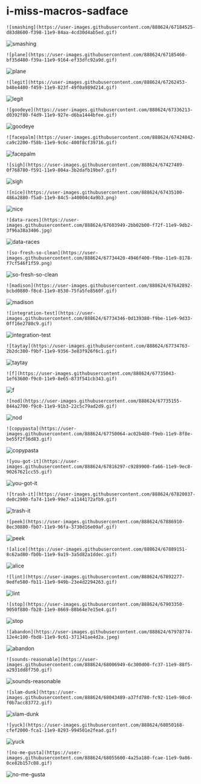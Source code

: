 # i-miss-macros-sadface

`![smashing](https://user-images.githubusercontent.com/888624/67184525-d83d8600-f398-11e9-84aa-4cd30d4ab5ed.gif)`

![smashing](https://user-images.githubusercontent.com/888624/67184525-d83d8600-f398-11e9-84aa-4cd30d4ab5ed.gif)

`![plane](https://user-images.githubusercontent.com/888624/67185460-bf35d480-f39a-11e9-9164-ef33dfc92a9d.gif)`

![plane](https://user-images.githubusercontent.com/888624/67185460-bf35d480-f39a-11e9-9164-ef33dfc92a9d.gif)

`![legit](https://user-images.githubusercontent.com/888624/67262453-b48e4480-f459-11e9-823f-49f0a989d214.gif)`

![legit](https://user-images.githubusercontent.com/888624/67262453-b48e4480-f459-11e9-823f-49f0a989d214.gif)

`![goodeye](https://user-images.githubusercontent.com/888624/67336213-d0392f80-f4d9-11e9-927e-d6ba1444bfee.gif)`

![goodeye](https://user-images.githubusercontent.com/888624/67336213-d0392f80-f4d9-11e9-927e-d6ba1444bfee.gif)

`![facepalm](https://user-images.githubusercontent.com/888624/67424842-ca9c2200-f58b-11e9-9c6c-400f8cf39716.gif)`

![facepalm](https://user-images.githubusercontent.com/888624/67424842-ca9c2200-f58b-11e9-9c6c-400f8cf39716.gif)

`![sigh](https://user-images.githubusercontent.com/888624/67427489-0f768780-f591-11e9-804a-3b2dafb19be7.gif)`

![sigh](https://user-images.githubusercontent.com/888624/67427489-0f768780-f591-11e9-804a-3b2dafb19be7.gif)

`![nice](https://user-images.githubusercontent.com/888624/67435100-486a2880-f5a0-11e9-84c5-a40004c4a9b3.png)`

![nice](https://user-images.githubusercontent.com/888624/67435100-486a2880-f5a0-11e9-84c5-a40004c4a9b3.png)

`![data-races](https://user-images.githubusercontent.com/888624/67603949-2bb02b00-f72f-11e9-9db2-3f96a38a3406.jpg)`

![data-races](https://user-images.githubusercontent.com/888624/67603949-2bb02b00-f72f-11e9-9db2-3f96a38a3406.jpg)

`![so-fresh-so-clean](https://user-images.githubusercontent.com/888624/67734420-4946f400-f9be-11e9-8178-f7cf546f1f59.png)`

![so-fresh-so-clean](https://user-images.githubusercontent.com/888624/67734420-4946f400-f9be-11e9-8178-f7cf546f1f59.png)

`![madison](https://user-images.githubusercontent.com/888624/67642892-bcbd0880-f8cd-11e9-8530-75fa5fe8560f.gif)`

![madison](https://user-images.githubusercontent.com/888624/67642892-bcbd0880-f8cd-11e9-8530-75fa5fe8560f.gif)

`![integration-test](https://user-images.githubusercontent.com/888624/67734346-0d139380-f9be-11e9-9d33-0ff16e2780c9.gif)`

![integration-test](https://user-images.githubusercontent.com/888624/67734346-0d139380-f9be-11e9-9d33-0ff16e2780c9.gif)

`![taytay](https://user-images.githubusercontent.com/888624/67734763-2b2dc380-f9bf-11e9-9356-3e83f926f6c1.gif)`

![taytay](https://user-images.githubusercontent.com/888624/67734763-2b2dc380-f9bf-11e9-9356-3e83f926f6c1.gif)

`![f](https://user-images.githubusercontent.com/888624/67735043-1ef63600-f9c0-11e9-8e65-873f541cb343.gif)`

![f](https://user-images.githubusercontent.com/888624/67735043-1ef63600-f9c0-11e9-8e65-873f541cb343.gif)

`![nod](https://user-images.githubusercontent.com/888624/67735155-844a2700-f9c0-11e9-91b3-22c5c79ad2d9.gif)`

![nod](https://user-images.githubusercontent.com/888624/67735155-844a2700-f9c0-11e9-91b3-22c5c79ad2d9.gif)

`![copypasta](https://user-images.githubusercontent.com/888624/67750064-ac02b480-f9eb-11e9-8f8e-be55f2f36d83.gif)`

![copypasta](https://user-images.githubusercontent.com/888624/67750064-ac02b480-f9eb-11e9-8f8e-be55f2f36d83.gif)

`![you-got-it](https://user-images.githubusercontent.com/888624/67816297-c9289900-fa66-11e9-9ec8-90267621cc55.gif)`

![you-got-it](https://user-images.githubusercontent.com/888624/67816297-c9289900-fa66-11e9-9ec8-90267621cc55.gif)

`![trash-it](https://user-images.githubusercontent.com/888624/67820037-de0c2900-fa74-11e9-99e7-a1144172afb9.gif)`

![trash-it](https://user-images.githubusercontent.com/888624/67820037-de0c2900-fa74-11e9-99e7-a1144172afb9.gif)

`![peek](https://user-images.githubusercontent.com/888624/67886910-8ec30880-fb07-11e9-96fa-3730d16e09af.gif)`

![peek](https://user-images.githubusercontent.com/888624/67886910-8ec30880-fb07-11e9-96fa-3730d16e09af.gif)

`![alice](https://user-images.githubusercontent.com/888624/67889151-8c62ad80-fb0b-11e9-9a19-3a5d82a1ddec.gif)`

![alice](https://user-images.githubusercontent.com/888624/67889151-8c62ad80-fb0b-11e9-9a19-3a5d82a1ddec.gif)

`![lint](https://user-images.githubusercontent.com/888624/67892277-9edfe580-fb11-11e9-949b-23e4d2294263.gif)`

![lint](https://user-images.githubusercontent.com/888624/67892277-9edfe580-fb11-11e9-949b-23e4d2294263.gif)

`![stop](https://user-images.githubusercontent.com/888624/67903350-9050f880-fb28-11e9-8669-88b64e7e15e4.gif)`

![stop](https://user-images.githubusercontent.com/888624/67903350-9050f880-fb28-11e9-8669-88b64e7e15e4.gif)

`![abandon](https://user-images.githubusercontent.com/888624/67978774-12e4c100-fbd8-11e9-9c61-371341ae4d2a.jpeg)`

![abandon](https://user-images.githubusercontent.com/888624/67978774-12e4c100-fbd8-11e9-9c61-371341ae4d2a.jpeg)

`![sounds-reasonable](https://user-images.githubusercontent.com/888624/68006949-6c300d00-fc37-11e9-88f5-a2931dd8f750.gif)`

![sounds-reasonable](https://user-images.githubusercontent.com/888624/68006949-6c300d00-fc37-11e9-88f5-a2931dd8f750.gif)

`![slam-dunk](https://user-images.githubusercontent.com/888624/68043489-a37fd780-fc92-11e9-98cd-f0b7acc83772.gif)`

![slam-dunk](https://user-images.githubusercontent.com/888624/68043489-a37fd780-fc92-11e9-98cd-f0b7acc83772.gif)

`![yuck](https://user-images.githubusercontent.com/888624/68050168-cfef2000-fca1-11e9-8293-994501e2fead.gif)`

![yuck](https://user-images.githubusercontent.com/888624/68050168-cfef2000-fca1-11e9-8293-994501e2fead.gif)

`![no-me-gusta](https://user-images.githubusercontent.com/888624/68055600-4a25a180-fcae-11e9-9a86-0ce82b157c08.gif)`

![no-me-gusta](https://user-images.githubusercontent.com/888624/68055600-4a25a180-fcae-11e9-9a86-0ce82b157c08.gif)

